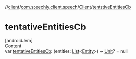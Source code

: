 //[client](../../index.md)/[com.speechly.client.speech](../index.md)/[Client](index.md)/[tentativeEntitiesCb](tentative-entities-cb.md)



# tentativeEntitiesCb  
[androidJvm]  
Content  
var [tentativeEntitiesCb](tentative-entities-cb.md): (entities: [List](https://kotlinlang.org/api/latest/jvm/stdlib/kotlin.collections/-list/index.html)<[Entity](../../com.speechly.client.slu/-entity/index.md)>) -> [Unit](https://kotlinlang.org/api/latest/jvm/stdlib/kotlin/-unit/index.html)? = null  



